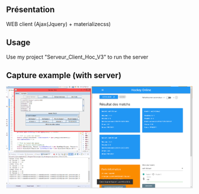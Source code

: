 ## Présentation ##
WEB client (Ajax(Jquery) + materializecss)

## Usage ##
Use my project "Serveur_Client_Hoc_V3" to run the server<br>

## Capture example (with server)
![alt tag](https://github.com/Erozbliz/TP3-Hockey-Ajax/blob/master/capture/Capture%202.png?raw=true)

